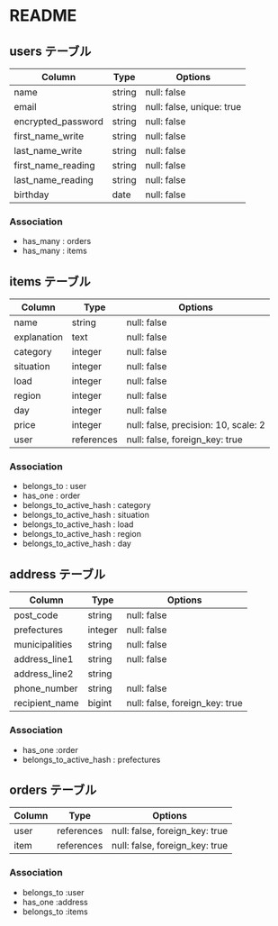 # README

## users テーブル

| Column             | Type   | Options                   |
| ------------------ | ------ | ------------------------- |
| name               | string | null: false               |
| email              | string | null: false, unique: true |
| encrypted_password | string | null: false               |
| first_name_write   | string | null: false               |
| last_name_write    | string | null: false               |
| first_name_reading | string | null: false               |
| last_name_reading  | string | null: false               |
| birthday           | date   | null: false               |

### Association

- has_many   : orders
- has_many   : items

## items テーブル

| Column             | Type       | Options                              |
| ------------------ | ---------- | ------------------------------------ |
| name               | string     | null: false                          |
| explanation        | text       | null: false                          |
| category           | integer    | null: false                          |
| situation          | integer    | null: false                          |
| load               | integer    | null: false                          |
| region             | integer    | null: false                          |
| day                | integer    | null: false                          |
| price              | integer    | null: false, precision: 10, scale: 2 |
| user               | references | null: false, foreign_key: true       |


### Association

- belongs_to             : user
- has_one                : order
- belongs_to_active_hash : category
- belongs_to_active_hash : situation 
- belongs_to_active_hash : load 
- belongs_to_active_hash : region  
- belongs_to_active_hash : day  


## address テーブル

| Column          | Type       | Options                        |
| --------------- | ---------- | ------------------------------ |
| post_code       | string     | null: false                    |
| prefectures     | integer    | null: false                    |
| municipalities  | string     | null: false                    |
| address_line1   | string     | null: false                    |
| address_line2   | string     |                                |
| phone_number    | string     | null: false                    |
| recipient_name  | bigint     | null: false, foreign_key: true |

### Association

- has_one                :order
- belongs_to_active_hash : prefectures

## orders テーブル

| Column  | Type       | Options                              |
| ------- | ---------- | ------------------------------------ |
| user    | references | null: false, foreign_key: true       |
| item    | references | null: false, foreign_key: true       |

### Association

- belongs_to :user
- has_one    :address
- belongs_to :items

